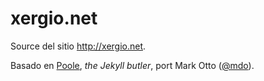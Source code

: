 # xergio.net

Source del sitio http://xergio.net.

Basado en [Poole](http://getpoole.com), *the Jekyll butler*, port Mark Otto ([@mdo](https://twitter.com/mdo)).
